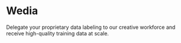 # Wedia
Delegate your proprietary data labeling to our creative workforce and receive high-quality training data at scale.
